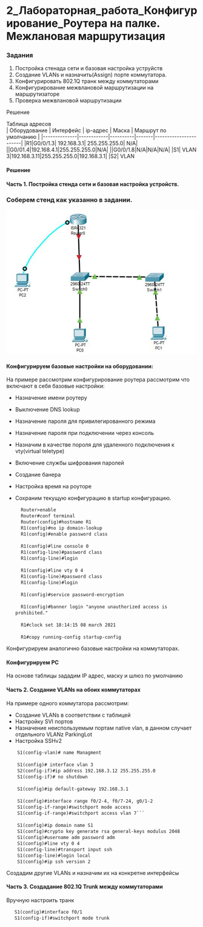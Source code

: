 # 2_Лабораторная_работа_Конфигурирование_Роутера на палке. Межлановая маршрутизация  


### Задания
1. Постройка стенада сети и базовая настройка уструйств
2. Создание VLANs и назначить(Assign) порте коммутатора.
3. Конфигурировать 802.1Q транк между коммутаторами
4. Конфигурирование межвлановой маршрутизации на маршрутизаторе
5. Проверка межвлановой маршрутизации

Решение

Таблица адресов  
| Оборудование | Интерфейс  | ip-адрес | Маска |  Маршрут по умолчанию |
|--------------|------------|----------|-------|-----------------------|
|R1|G0/0/1.3| 192.168.3.1| 255.255.255.0| N/A|
||G0/01.4|192.168.4.1|255.255.255.0|N/A|
||G0/0/1.8|N/A|N/A|N/A|
|S1|  VLAN 3|192.168.3.11|255.255.255.0|192.168.3.1|
|S2| VLAN



#### Решение
#### Часть 1. Постройка стенда сети и базовая настройка устройств.

### Соберем стенд как указанно в задании. 
![alert text](https://github.com/rain360z/otus-networks/blob/main/2_lab/pictures/1.JPG)

#### Конфигурируем базовые настройки на оборудовании:

На примере рассмотрим конфигурирование роутера рассмотрим что включают в себя базовые настройки:

+ Назначение имени роутеру
+ Выключение DNS lookup
+ Назначение пароля для привилегированного режима
+ Назначение пароля при подключении через консоль        
+ Назначим в качестве пороля для удаленного подключения к vty(virtual teletype) 
+ Включение службы шифрования паролей
+ Создание банера
+ Настройка время на роуторе
+ Сохраним текущую конфигурацию в startup конфигурацию.

   ``` 
     Router>enable
     Router#conf terminal
     Router(config)#hostname R1
     R1(config)#no ip domain-lookup
     R1(config)#enable password class
     
     R1(config)#line console 0
     R1(config-line)#password class
     R1(config-line)#login
     
     R1(config)#line vty 0 4
     R1(config-line)#password class
     R1(config-line)#login
     
     R1(config)#service password-encryption
     
     R1(config)#banner login "anyone unauthorized access is prohibited."
     
     R1#clock set 18:14:15 08 march 2021
     
     R1#copy running-config startup-config

Конфигурируем аналогично базовые настройки на коммутаторах.
#### Конфигурируем PC
На основе таблицы зададим IP адрес, маску и шлюз по умолчанию

#### Часть 2. Создание VLANs на обоих коммутаторах

На примере одного коммутатора рассмотрим:
+ Создание  VLANs в соответствии с таблицей
+ Настройку SVI портов
+ Назначение неиспользуемым портам native vlan, в данном случает отдельного VLANz ParkingLot
+ Настройка SSHv2

``` S1(config)# vlan 3
    S1(config-vlan)# name Managment
    
    S1(config)# interface vlan 3
    S2(config-if)#ip address 192.168.3.12 255.255.255.0
    S1(config-if)# no shutdown
    
    S1(config)#ip default-gateway 192.168.3.1
    
    S1(config)#interface range f0/2-4, f0/7-24, g0/1-2
    S1(config-if-range)#switchport mode access 
    S1(config-if-range)#switchport access vlan 7```

    S1(config)#ip domain name S1
    S1(config)#crypto key generate rsa general-keys modulus 2048
    S1(config)#username adm password adm
    S1(config)#line vty 0 4
    S1(config-line)#transport input ssh
    S1(config-line)#login local
    S1(config)#ip ssh version 2
 ```
Создадим другие VLANs и назначим их на конкретне интерфейсы
     
#### Часть 3. Создадание 802.1Q Trunk между коммутаторами

Вручную настроить транк 

``` 
   S1(config)#interface f0/1
   S1(config-if)#switchport mode trunk


```
 

 
    
    
    
 










   
